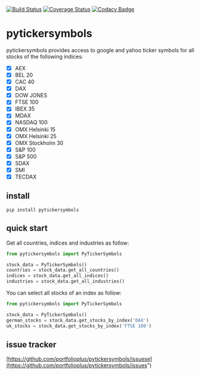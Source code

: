 [![Build Status](https://travis-ci.org/portfolioplus/pytickersymbols.svg?branch=master)](https://travis-ci.org/portfolioplus/pytickersymbols)
[![Coverage Status](https://coveralls.io/repos/github/portfolioplus/pytickersymbols/badge.svg?branch=master)](https://coveralls.io/github/portfolioplus/pytickersymbols?branch=master)
[![Codacy Badge](https://api.codacy.com/project/badge/Grade/3a4c80c87cd041129cae251d6acb39c7)](https://www.codacy.com/app/SlashGordon/pytickersymbols?utm_source=github.com&amp;utm_medium=referral&amp;utm_content=portfolioplus/pytickersymbols&amp;utm_campaign=Badge_Grade)

# pytickersymbols

pytickersymbols provides access to google and yahoo ticker symbols for all stocks of the following indices:

- [x] AEX
- [x] BEL 20
- [x] CAC 40
- [x] DAX
- [x] DOW JONES
- [x] FTSE 100
- [x] IBEX 35
- [x] MDAX
- [x] NASDAQ 100
- [x] OMX Helsinki 15
- [x] OMX Helsinki 25
- [x] OMX Stockholm 30
- [x] S&P 100
- [x] S&P 500
- [x] SDAX
- [x] SMI
- [x] TECDAX

## install

```shell
pip install pytickersymbols
```

## quick start

Get all countries, indices and industries as follow:

```python
from pytickersymbols import PyTickerSymbols

stock_data = PyTickerSymbols()
countries = stock_data.get_all_countries()
indices = stock_data.get_all_indices()
industries = stock_data.get_all_industries()
```

You can select all stocks of an index as follow:

```python
from pytickersymbols import PyTickerSymbols

stock_data = PyTickerSymbols()
german_stocks = stock_data.get_stocks_by_index('DAX')
uk_stocks = stock_data.get_stocks_by_index('FTSE 100')

```

## issue tracker

[https://github.com/portfolioplus/pytickersymbols/issuese](https://github.com/portfolioplus/pytickersymbols/issues")

